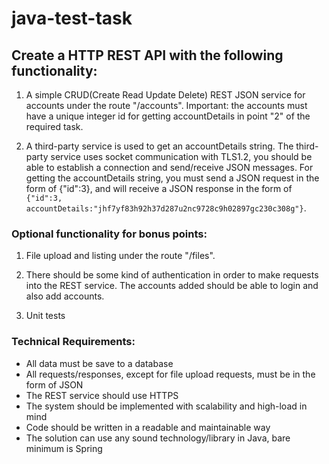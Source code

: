 # java-test-task

## Create a HTTP REST API with the following functionality:

1) A simple CRUD(Create Read Update Delete) REST JSON service for accounts under the route "/accounts". Important: the accounts must have a unique integer id for getting accountDetails in point "2" of the required task.

2) A third-party service is used to get an accountDetails string. The third-party service uses socket communication with TLS1.2, you should be able to establish a connection and send/receive JSON messages. For getting the accountDetails string, you must send a JSON request in the form of {"id":3}, and will receive a JSON response in the form of `{"id":3, accountDetails:"jhf7yf83h92h37d287u2nc9728c9h02897gc230c308g"}`.

### Optional functionality for bonus points:

1) File upload and listing under the route "/files".

2) There should be some kind of authentication in order to make requests into the REST service. The accounts added should be able to login and also add accounts.

3) Unit tests

### Technical Requirements:
- All data must be save to a database
- All requests/responses, except for file upload requests, must be in the form of JSON
- The REST service should use HTTPS
- The system should be implemented with scalability and high-load in mind
- Code should be written in a readable and maintainable way
- The solution can use any sound technology/library in Java, bare minimum is Spring

